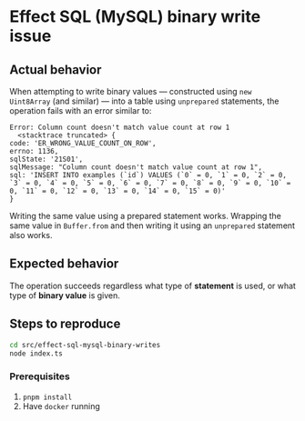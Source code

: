 # Effect SQL (MySQL) binary write issue

## Actual behavior

When attempting to write binary values — constructed using `new Uint8Array` (and similar) — into a table using `unprepared` statements, the operation fails with an error similar to:

```
Error: Column count doesn't match value count at row 1
  <stacktrace truncated> {
code: 'ER_WRONG_VALUE_COUNT_ON_ROW',
errno: 1136,
sqlState: '21S01',
sqlMessage: "Column count doesn't match value count at row 1",
sql: 'INSERT INTO examples (`id`) VALUES (`0` = 0, `1` = 0, `2` = 0, `3` = 0, `4` = 0, `5` = 0, `6` = 0, `7` = 0, `8` = 0, `9` = 0, `10` = 0, `11` = 0, `12` = 0, `13` = 0, `14` = 0, `15` = 0)'
}
```

Writing the same value using a prepared statement works.
Wrapping the same value in `Buffer.from` and then writing it using an `unprepared` statement also works.

## Expected behavior

The operation succeeds regardless what type of **statement** is used, or what type of **binary value** is given.

## Steps to reproduce

```sh
cd src/effect-sql-mysql-binary-writes
node index.ts
```

### Prerequisites

1. `pnpm install`
2. Have `docker` running
